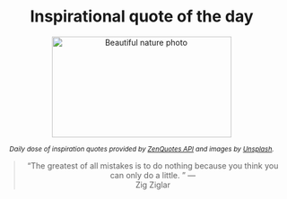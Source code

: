 
<div align="center">

# Inspirational quote of the day

<img src="./data/photo.jpeg" alt="Beautiful nature photo" width="320" height="180">

<sub><i>Daily dose of inspiration quotes provided by [ZenQuotes API](https://zenquotes.io/) and images by [Unsplash](https://unsplash.com/).</i></sub>


<blockquote>&ldquo;The greatest of all mistakes is to do nothing because you think you can only do a little.  &rdquo; &mdash; <footer>Zig Ziglar</footer></blockquote>

</div>
